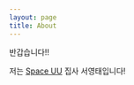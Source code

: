 ```yaml
---
layout: page
title: About
---
```


<p class="message">
반갑습니다!!
</p>

저는 [Space UU](http://spaceuu.kr) 집사 서영태입니다!